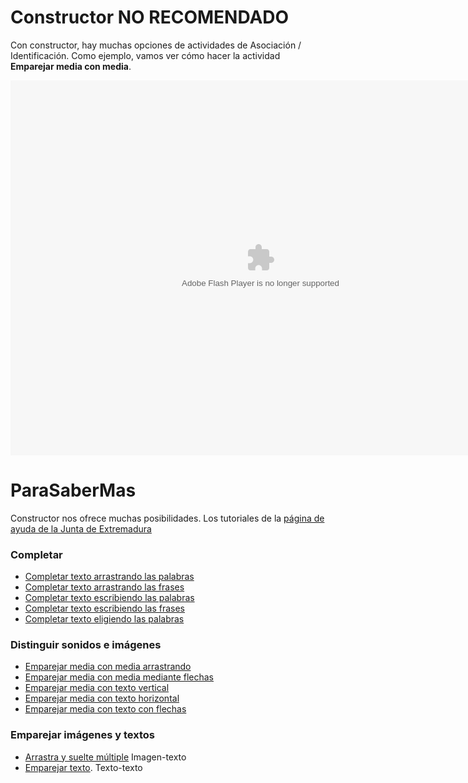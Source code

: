 
# Constructor NO RECOMENDADO

Con constructor, hay muchas opciones de actividades de Asociación / Identificación. Como ejemplo, vamos ver cómo hacer la actividad **Emparejar media con media**.

<object data="http://aularagon.catedu.es/materialesaularagon2013/herramelabor/tm3/ASOID_Constructor.swf" height="600" type="application/x-shockwave-flash" width="800"><param name="src" value="http://aularagon.catedu.es/materialesaularagon2013/herramelabor/tm3/ASOID_Constructor.swf"/></object>

# ParaSaberMas

Constructor nos ofrece muchas posibilidades. Los tutoriales de la [página de ayuda de la Junta de Extremadura](http://constructor.educarex.es/index.php?option=com_content&amp;task=category&amp;sectionid=4&amp;id=21&amp;Itemid=164)

### Completar

- [Completar texto arrastrando las palabras](http://constructor.educarex.es/index.php?option=com_content&amp;task=view&amp;id=78&amp;Itemid=164)
- [Completar texto arrastrando las frases](http://constructor.educarex.es/index.php?option=com_content&amp;task=view&amp;id=79&amp;Itemid=164)
- [Completar texto escribiendo las palabras](http://constructor.educarex.es/index.php?option=com_content&amp;task=view&amp;id=80&amp;Itemid=164)
- [Completar texto escribiendo las frases](http://constructor.educarex.es/index.php?option=com_content&amp;task=view&amp;id=81&amp;Itemid=164)
- [Completar texto eligiendo las palabras](http://constructor.educarex.es/index.php?option=com_content&amp;task=view&amp;id=82&amp;Itemid=164)

### Distinguir sonidos e imágenes

- [Emparejar media con media arrastrando](http://constructor.educarex.es/index.php?option=com_content&amp;task=view&amp;id=85&amp;Itemid=164)
- [Emparejar media con media mediante flechas](http://constructor.educarex.es/index.php?option=com_content&amp;task=view&amp;id=86&amp;Itemid=164)
- [Emparejar media con texto vertical](http://constructor.educarex.es/index.php?option=com_content&amp;task=view&amp;id=87&amp;Itemid=164)
- [Emparejar media con texto horizontal](http://constructor.educarex.es/index.php?option=com_content&amp;task=view&amp;id=88&amp;Itemid=164)
- [Emparejar media con texto con flechas](http://constructor.educarex.es/index.php?option=com_content&amp;task=view&amp;id=89&amp;Itemid=164)

### Emparejar imágenes y textos

- [Arrastra y suelte múltiple](http://constructor.educarex.es/index.php?option=com_content&amp;task=view&amp;id=149&amp;Itemid=211) Imagen-texto
- [Emparejar texto](http://constructor.educarex.es/index.php?option=com_content&amp;task=view&amp;id=98&amp;Itemid=164). Texto-texto

